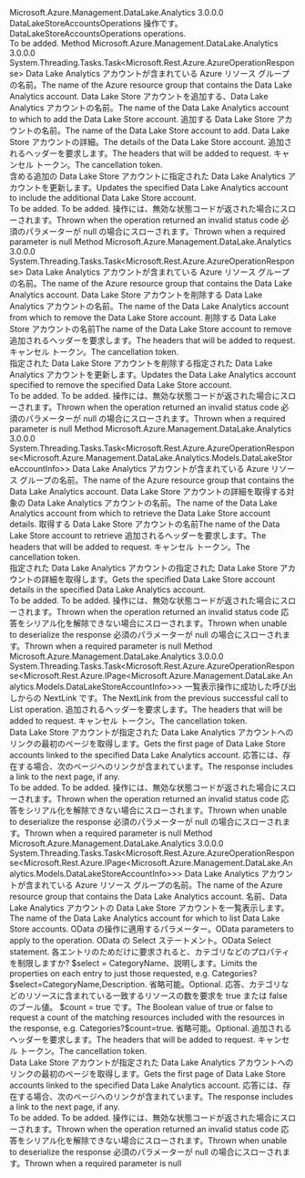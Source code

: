 <Type Name="IDataLakeStoreAccountsOperations" FullName="Microsoft.Azure.Management.DataLake.Analytics.IDataLakeStoreAccountsOperations">
  <TypeSignature Language="C#" Value="public interface IDataLakeStoreAccountsOperations" />
  <TypeSignature Language="ILAsm" Value=".class public interface auto ansi abstract IDataLakeStoreAccountsOperations" />
  <TypeSignature Language="DocId" Value="T:Microsoft.Azure.Management.DataLake.Analytics.IDataLakeStoreAccountsOperations" />
  <TypeSignature Language="VB.NET" Value="Public Interface IDataLakeStoreAccountsOperations" />
  <TypeSignature Language="F#" Value="type IDataLakeStoreAccountsOperations = interface" />
  <AssemblyInfo>
    <AssemblyName>Microsoft.Azure.Management.DataLake.Analytics</AssemblyName>
    <AssemblyVersion>3.0.0.0</AssemblyVersion>
  </AssemblyInfo>
  <Interfaces />
  <Docs>
    <summary>
            <span data-ttu-id="abd6b-101">DataLakeStoreAccountsOperations 操作です。</span><span class="sxs-lookup"><span data-stu-id="abd6b-101">DataLakeStoreAccountsOperations operations.</span></span>
            </summary>
    <remarks>To be added.</remarks>
  </Docs>
  <Members>
    <Member MemberName="AddWithHttpMessagesAsync">
      <MemberSignature Language="C#" Value="public System.Threading.Tasks.Task&lt;Microsoft.Rest.Azure.AzureOperationResponse&gt; AddWithHttpMessagesAsync (string resourceGroupName, string accountName, string dataLakeStoreAccountName, Microsoft.Azure.Management.DataLake.Analytics.Models.AddDataLakeStoreParameters parameters = null, System.Collections.Generic.Dictionary&lt;string,System.Collections.Generic.List&lt;string&gt;&gt; customHeaders = null, System.Threading.CancellationToken cancellationToken = null);" />
      <MemberSignature Language="ILAsm" Value=".method public hidebysig newslot virtual instance class System.Threading.Tasks.Task`1&lt;class Microsoft.Rest.Azure.AzureOperationResponse&gt; AddWithHttpMessagesAsync(string resourceGroupName, string accountName, string dataLakeStoreAccountName, class Microsoft.Azure.Management.DataLake.Analytics.Models.AddDataLakeStoreParameters parameters, class System.Collections.Generic.Dictionary`2&lt;string, class System.Collections.Generic.List`1&lt;string&gt;&gt; customHeaders, valuetype System.Threading.CancellationToken cancellationToken) cil managed" />
      <MemberSignature Language="DocId" Value="M:Microsoft.Azure.Management.DataLake.Analytics.IDataLakeStoreAccountsOperations.AddWithHttpMessagesAsync(System.String,System.String,System.String,Microsoft.Azure.Management.DataLake.Analytics.Models.AddDataLakeStoreParameters,System.Collections.Generic.Dictionary{System.String,System.Collections.Generic.List{System.String}},System.Threading.CancellationToken)" />
      <MemberSignature Language="F#" Value="abstract member AddWithHttpMessagesAsync : string * string * string * Microsoft.Azure.Management.DataLake.Analytics.Models.AddDataLakeStoreParameters * System.Collections.Generic.Dictionary&lt;string, System.Collections.Generic.List&lt;string&gt;&gt; * System.Threading.CancellationToken -&gt; System.Threading.Tasks.Task&lt;Microsoft.Rest.Azure.AzureOperationResponse&gt;" Usage="iDataLakeStoreAccountsOperations.AddWithHttpMessagesAsync (resourceGroupName, accountName, dataLakeStoreAccountName, parameters, customHeaders, cancellationToken)" />
      <MemberType>Method</MemberType>
      <AssemblyInfo>
        <AssemblyName>Microsoft.Azure.Management.DataLake.Analytics</AssemblyName>
        <AssemblyVersion>3.0.0.0</AssemblyVersion>
      </AssemblyInfo>
      <ReturnValue>
        <ReturnType>System.Threading.Tasks.Task&lt;Microsoft.Rest.Azure.AzureOperationResponse&gt;</ReturnType>
      </ReturnValue>
      <Parameters>
        <Parameter Name="resourceGroupName" Type="System.String" />
        <Parameter Name="accountName" Type="System.String" />
        <Parameter Name="dataLakeStoreAccountName" Type="System.String" />
        <Parameter Name="parameters" Type="Microsoft.Azure.Management.DataLake.Analytics.Models.AddDataLakeStoreParameters" />
        <Parameter Name="customHeaders" Type="System.Collections.Generic.Dictionary&lt;System.String,System.Collections.Generic.List&lt;System.String&gt;&gt;" />
        <Parameter Name="cancellationToken" Type="System.Threading.CancellationToken" />
      </Parameters>
      <Docs>
        <param name="resourceGroupName">
            <span data-ttu-id="abd6b-102">Data Lake Analytics アカウントが含まれている Azure リソース グループの名前。</span><span class="sxs-lookup"><span data-stu-id="abd6b-102">The name of the Azure resource group that contains the Data Lake Analytics account.</span></span>
            </param>
        <param name="accountName">
            <span data-ttu-id="abd6b-103">Data Lake Store アカウントを追加する、Data Lake Analytics アカウントの名前。</span><span class="sxs-lookup"><span data-stu-id="abd6b-103">The name of the Data Lake Analytics account to which to add the Data Lake Store account.</span></span>
            </param>
        <param name="dataLakeStoreAccountName">
            <span data-ttu-id="abd6b-104">追加する Data Lake Store アカウントの名前。</span><span class="sxs-lookup"><span data-stu-id="abd6b-104">The name of the Data Lake Store account to add.</span></span>
            </param>
        <param name="parameters">
            <span data-ttu-id="abd6b-105">Data Lake Store アカウントの詳細。</span><span class="sxs-lookup"><span data-stu-id="abd6b-105">The details of the Data Lake Store account.</span></span>
            </param>
        <param name="customHeaders">
            <span data-ttu-id="abd6b-106">追加されるヘッダーを要求します。</span><span class="sxs-lookup"><span data-stu-id="abd6b-106">The headers that will be added to request.</span></span>
            </param>
        <param name="cancellationToken">
            <span data-ttu-id="abd6b-107">キャンセル トークン。</span><span class="sxs-lookup"><span data-stu-id="abd6b-107">The cancellation token.</span></span>
            </param>
        <summary>
            <span data-ttu-id="abd6b-108">含める追加の Data Lake Store アカウントに指定された Data Lake Analytics アカウントを更新します。</span><span class="sxs-lookup"><span data-stu-id="abd6b-108">Updates the specified Data Lake Analytics account to include the additional Data Lake Store account.</span></span>
            </summary>
        <returns>To be added.</returns>
        <remarks>To be added.</remarks>
        <exception cref="T:Microsoft.Rest.Azure.CloudException">
            <span data-ttu-id="abd6b-109">操作には、無効な状態コードが返された場合にスローされます。</span><span class="sxs-lookup"><span data-stu-id="abd6b-109">Thrown when the operation returned an invalid status code</span></span>
            </exception>
        <exception cref="T:Microsoft.Rest.ValidationException">
            <span data-ttu-id="abd6b-110">必須のパラメーターが null の場合にスローされます。</span><span class="sxs-lookup"><span data-stu-id="abd6b-110">Thrown when a required parameter is null</span></span>
            </exception>
      </Docs>
    </Member>
    <Member MemberName="DeleteWithHttpMessagesAsync">
      <MemberSignature Language="C#" Value="public System.Threading.Tasks.Task&lt;Microsoft.Rest.Azure.AzureOperationResponse&gt; DeleteWithHttpMessagesAsync (string resourceGroupName, string accountName, string dataLakeStoreAccountName, System.Collections.Generic.Dictionary&lt;string,System.Collections.Generic.List&lt;string&gt;&gt; customHeaders = null, System.Threading.CancellationToken cancellationToken = null);" />
      <MemberSignature Language="ILAsm" Value=".method public hidebysig newslot virtual instance class System.Threading.Tasks.Task`1&lt;class Microsoft.Rest.Azure.AzureOperationResponse&gt; DeleteWithHttpMessagesAsync(string resourceGroupName, string accountName, string dataLakeStoreAccountName, class System.Collections.Generic.Dictionary`2&lt;string, class System.Collections.Generic.List`1&lt;string&gt;&gt; customHeaders, valuetype System.Threading.CancellationToken cancellationToken) cil managed" />
      <MemberSignature Language="DocId" Value="M:Microsoft.Azure.Management.DataLake.Analytics.IDataLakeStoreAccountsOperations.DeleteWithHttpMessagesAsync(System.String,System.String,System.String,System.Collections.Generic.Dictionary{System.String,System.Collections.Generic.List{System.String}},System.Threading.CancellationToken)" />
      <MemberSignature Language="F#" Value="abstract member DeleteWithHttpMessagesAsync : string * string * string * System.Collections.Generic.Dictionary&lt;string, System.Collections.Generic.List&lt;string&gt;&gt; * System.Threading.CancellationToken -&gt; System.Threading.Tasks.Task&lt;Microsoft.Rest.Azure.AzureOperationResponse&gt;" Usage="iDataLakeStoreAccountsOperations.DeleteWithHttpMessagesAsync (resourceGroupName, accountName, dataLakeStoreAccountName, customHeaders, cancellationToken)" />
      <MemberType>Method</MemberType>
      <AssemblyInfo>
        <AssemblyName>Microsoft.Azure.Management.DataLake.Analytics</AssemblyName>
        <AssemblyVersion>3.0.0.0</AssemblyVersion>
      </AssemblyInfo>
      <ReturnValue>
        <ReturnType>System.Threading.Tasks.Task&lt;Microsoft.Rest.Azure.AzureOperationResponse&gt;</ReturnType>
      </ReturnValue>
      <Parameters>
        <Parameter Name="resourceGroupName" Type="System.String" />
        <Parameter Name="accountName" Type="System.String" />
        <Parameter Name="dataLakeStoreAccountName" Type="System.String" />
        <Parameter Name="customHeaders" Type="System.Collections.Generic.Dictionary&lt;System.String,System.Collections.Generic.List&lt;System.String&gt;&gt;" />
        <Parameter Name="cancellationToken" Type="System.Threading.CancellationToken" />
      </Parameters>
      <Docs>
        <param name="resourceGroupName">
            <span data-ttu-id="abd6b-111">Data Lake Analytics アカウントが含まれている Azure リソース グループの名前。</span><span class="sxs-lookup"><span data-stu-id="abd6b-111">The name of the Azure resource group that contains the Data Lake Analytics account.</span></span>
            </param>
        <param name="accountName">
            <span data-ttu-id="abd6b-112">Data Lake Store アカウントを削除する Data Lake Analytics アカウントの名前。</span><span class="sxs-lookup"><span data-stu-id="abd6b-112">The name of the Data Lake Analytics account from which to remove the Data Lake Store account.</span></span>
            </param>
        <param name="dataLakeStoreAccountName">
            <span data-ttu-id="abd6b-113">削除する Data Lake Store アカウントの名前</span><span class="sxs-lookup"><span data-stu-id="abd6b-113">The name of the Data Lake Store account to remove</span></span>
            </param>
        <param name="customHeaders">
            <span data-ttu-id="abd6b-114">追加されるヘッダーを要求します。</span><span class="sxs-lookup"><span data-stu-id="abd6b-114">The headers that will be added to request.</span></span>
            </param>
        <param name="cancellationToken">
            <span data-ttu-id="abd6b-115">キャンセル トークン。</span><span class="sxs-lookup"><span data-stu-id="abd6b-115">The cancellation token.</span></span>
            </param>
        <summary>
            <span data-ttu-id="abd6b-116">指定された Data Lake Store アカウントを削除する指定された Data Lake Analytics アカウントを更新します。</span><span class="sxs-lookup"><span data-stu-id="abd6b-116">Updates the Data Lake Analytics account specified to remove the specified Data Lake Store account.</span></span>
            </summary>
        <returns>To be added.</returns>
        <remarks>To be added.</remarks>
        <exception cref="T:Microsoft.Rest.Azure.CloudException">
            <span data-ttu-id="abd6b-117">操作には、無効な状態コードが返された場合にスローされます。</span><span class="sxs-lookup"><span data-stu-id="abd6b-117">Thrown when the operation returned an invalid status code</span></span>
            </exception>
        <exception cref="T:Microsoft.Rest.ValidationException">
            <span data-ttu-id="abd6b-118">必須のパラメーターが null の場合にスローされます。</span><span class="sxs-lookup"><span data-stu-id="abd6b-118">Thrown when a required parameter is null</span></span>
            </exception>
      </Docs>
    </Member>
    <Member MemberName="GetWithHttpMessagesAsync">
      <MemberSignature Language="C#" Value="public System.Threading.Tasks.Task&lt;Microsoft.Rest.Azure.AzureOperationResponse&lt;Microsoft.Azure.Management.DataLake.Analytics.Models.DataLakeStoreAccountInfo&gt;&gt; GetWithHttpMessagesAsync (string resourceGroupName, string accountName, string dataLakeStoreAccountName, System.Collections.Generic.Dictionary&lt;string,System.Collections.Generic.List&lt;string&gt;&gt; customHeaders = null, System.Threading.CancellationToken cancellationToken = null);" />
      <MemberSignature Language="ILAsm" Value=".method public hidebysig newslot virtual instance class System.Threading.Tasks.Task`1&lt;class Microsoft.Rest.Azure.AzureOperationResponse`1&lt;class Microsoft.Azure.Management.DataLake.Analytics.Models.DataLakeStoreAccountInfo&gt;&gt; GetWithHttpMessagesAsync(string resourceGroupName, string accountName, string dataLakeStoreAccountName, class System.Collections.Generic.Dictionary`2&lt;string, class System.Collections.Generic.List`1&lt;string&gt;&gt; customHeaders, valuetype System.Threading.CancellationToken cancellationToken) cil managed" />
      <MemberSignature Language="DocId" Value="M:Microsoft.Azure.Management.DataLake.Analytics.IDataLakeStoreAccountsOperations.GetWithHttpMessagesAsync(System.String,System.String,System.String,System.Collections.Generic.Dictionary{System.String,System.Collections.Generic.List{System.String}},System.Threading.CancellationToken)" />
      <MemberSignature Language="F#" Value="abstract member GetWithHttpMessagesAsync : string * string * string * System.Collections.Generic.Dictionary&lt;string, System.Collections.Generic.List&lt;string&gt;&gt; * System.Threading.CancellationToken -&gt; System.Threading.Tasks.Task&lt;Microsoft.Rest.Azure.AzureOperationResponse&lt;Microsoft.Azure.Management.DataLake.Analytics.Models.DataLakeStoreAccountInfo&gt;&gt;" Usage="iDataLakeStoreAccountsOperations.GetWithHttpMessagesAsync (resourceGroupName, accountName, dataLakeStoreAccountName, customHeaders, cancellationToken)" />
      <MemberType>Method</MemberType>
      <AssemblyInfo>
        <AssemblyName>Microsoft.Azure.Management.DataLake.Analytics</AssemblyName>
        <AssemblyVersion>3.0.0.0</AssemblyVersion>
      </AssemblyInfo>
      <ReturnValue>
        <ReturnType>System.Threading.Tasks.Task&lt;Microsoft.Rest.Azure.AzureOperationResponse&lt;Microsoft.Azure.Management.DataLake.Analytics.Models.DataLakeStoreAccountInfo&gt;&gt;</ReturnType>
      </ReturnValue>
      <Parameters>
        <Parameter Name="resourceGroupName" Type="System.String" />
        <Parameter Name="accountName" Type="System.String" />
        <Parameter Name="dataLakeStoreAccountName" Type="System.String" />
        <Parameter Name="customHeaders" Type="System.Collections.Generic.Dictionary&lt;System.String,System.Collections.Generic.List&lt;System.String&gt;&gt;" />
        <Parameter Name="cancellationToken" Type="System.Threading.CancellationToken" />
      </Parameters>
      <Docs>
        <param name="resourceGroupName">
            <span data-ttu-id="abd6b-119">Data Lake Analytics アカウントが含まれている Azure リソース グループの名前。</span><span class="sxs-lookup"><span data-stu-id="abd6b-119">The name of the Azure resource group that contains the Data Lake Analytics account.</span></span>
            </param>
        <param name="accountName">
            <span data-ttu-id="abd6b-120">Data Lake Store アカウントの詳細を取得する対象の Data Lake Analytics アカウントの名前。</span><span class="sxs-lookup"><span data-stu-id="abd6b-120">The name of the Data Lake Analytics account from which to retrieve the Data Lake Store account details.</span></span>
            </param>
        <param name="dataLakeStoreAccountName">
            <span data-ttu-id="abd6b-121">取得する Data Lake Store アカウントの名前</span><span class="sxs-lookup"><span data-stu-id="abd6b-121">The name of the Data Lake Store account to retrieve</span></span>
            </param>
        <param name="customHeaders">
            <span data-ttu-id="abd6b-122">追加されるヘッダーを要求します。</span><span class="sxs-lookup"><span data-stu-id="abd6b-122">The headers that will be added to request.</span></span>
            </param>
        <param name="cancellationToken">
            <span data-ttu-id="abd6b-123">キャンセル トークン。</span><span class="sxs-lookup"><span data-stu-id="abd6b-123">The cancellation token.</span></span>
            </param>
        <summary>
            <span data-ttu-id="abd6b-124">指定された Data Lake Analytics アカウントの指定された Data Lake Store アカウントの詳細を取得します。</span><span class="sxs-lookup"><span data-stu-id="abd6b-124">Gets the specified Data Lake Store account details in the specified Data Lake Analytics account.</span></span>
            </summary>
        <returns>To be added.</returns>
        <remarks>To be added.</remarks>
        <exception cref="T:Microsoft.Rest.Azure.CloudException">
            <span data-ttu-id="abd6b-125">操作には、無効な状態コードが返された場合にスローされます。</span><span class="sxs-lookup"><span data-stu-id="abd6b-125">Thrown when the operation returned an invalid status code</span></span>
            </exception>
        <exception cref="T:Microsoft.Rest.SerializationException">
            <span data-ttu-id="abd6b-126">応答をシリアル化を解除できない場合にスローされます。</span><span class="sxs-lookup"><span data-stu-id="abd6b-126">Thrown when unable to deserialize the response</span></span>
            </exception>
        <exception cref="T:Microsoft.Rest.ValidationException">
            <span data-ttu-id="abd6b-127">必須のパラメーターが null の場合にスローされます。</span><span class="sxs-lookup"><span data-stu-id="abd6b-127">Thrown when a required parameter is null</span></span>
            </exception>
      </Docs>
    </Member>
    <Member MemberName="ListByAccountNextWithHttpMessagesAsync">
      <MemberSignature Language="C#" Value="public System.Threading.Tasks.Task&lt;Microsoft.Rest.Azure.AzureOperationResponse&lt;Microsoft.Rest.Azure.IPage&lt;Microsoft.Azure.Management.DataLake.Analytics.Models.DataLakeStoreAccountInfo&gt;&gt;&gt; ListByAccountNextWithHttpMessagesAsync (string nextPageLink, System.Collections.Generic.Dictionary&lt;string,System.Collections.Generic.List&lt;string&gt;&gt; customHeaders = null, System.Threading.CancellationToken cancellationToken = null);" />
      <MemberSignature Language="ILAsm" Value=".method public hidebysig newslot virtual instance class System.Threading.Tasks.Task`1&lt;class Microsoft.Rest.Azure.AzureOperationResponse`1&lt;class Microsoft.Rest.Azure.IPage`1&lt;class Microsoft.Azure.Management.DataLake.Analytics.Models.DataLakeStoreAccountInfo&gt;&gt;&gt; ListByAccountNextWithHttpMessagesAsync(string nextPageLink, class System.Collections.Generic.Dictionary`2&lt;string, class System.Collections.Generic.List`1&lt;string&gt;&gt; customHeaders, valuetype System.Threading.CancellationToken cancellationToken) cil managed" />
      <MemberSignature Language="DocId" Value="M:Microsoft.Azure.Management.DataLake.Analytics.IDataLakeStoreAccountsOperations.ListByAccountNextWithHttpMessagesAsync(System.String,System.Collections.Generic.Dictionary{System.String,System.Collections.Generic.List{System.String}},System.Threading.CancellationToken)" />
      <MemberSignature Language="F#" Value="abstract member ListByAccountNextWithHttpMessagesAsync : string * System.Collections.Generic.Dictionary&lt;string, System.Collections.Generic.List&lt;string&gt;&gt; * System.Threading.CancellationToken -&gt; System.Threading.Tasks.Task&lt;Microsoft.Rest.Azure.AzureOperationResponse&lt;Microsoft.Rest.Azure.IPage&lt;Microsoft.Azure.Management.DataLake.Analytics.Models.DataLakeStoreAccountInfo&gt;&gt;&gt;" Usage="iDataLakeStoreAccountsOperations.ListByAccountNextWithHttpMessagesAsync (nextPageLink, customHeaders, cancellationToken)" />
      <MemberType>Method</MemberType>
      <AssemblyInfo>
        <AssemblyName>Microsoft.Azure.Management.DataLake.Analytics</AssemblyName>
        <AssemblyVersion>3.0.0.0</AssemblyVersion>
      </AssemblyInfo>
      <ReturnValue>
        <ReturnType>System.Threading.Tasks.Task&lt;Microsoft.Rest.Azure.AzureOperationResponse&lt;Microsoft.Rest.Azure.IPage&lt;Microsoft.Azure.Management.DataLake.Analytics.Models.DataLakeStoreAccountInfo&gt;&gt;&gt;</ReturnType>
      </ReturnValue>
      <Parameters>
        <Parameter Name="nextPageLink" Type="System.String" />
        <Parameter Name="customHeaders" Type="System.Collections.Generic.Dictionary&lt;System.String,System.Collections.Generic.List&lt;System.String&gt;&gt;" />
        <Parameter Name="cancellationToken" Type="System.Threading.CancellationToken" />
      </Parameters>
      <Docs>
        <param name="nextPageLink">
            <span data-ttu-id="abd6b-128">一覧表示操作に成功した呼び出しからの NextLink です。</span><span class="sxs-lookup"><span data-stu-id="abd6b-128">The NextLink from the previous successful call to List operation.</span></span>
            </param>
        <param name="customHeaders">
            <span data-ttu-id="abd6b-129">追加されるヘッダーを要求します。</span><span class="sxs-lookup"><span data-stu-id="abd6b-129">The headers that will be added to request.</span></span>
            </param>
        <param name="cancellationToken">
            <span data-ttu-id="abd6b-130">キャンセル トークン。</span><span class="sxs-lookup"><span data-stu-id="abd6b-130">The cancellation token.</span></span>
            </param>
        <summary>
            <span data-ttu-id="abd6b-131">Data Lake Store アカウントが指定された Data Lake Analytics アカウントへのリンクの最初のページを取得します。</span><span class="sxs-lookup"><span data-stu-id="abd6b-131">Gets the first page of Data Lake Store accounts linked to the specified Data Lake Analytics account.</span></span> <span data-ttu-id="abd6b-132">応答には、存在する場合、次のページへのリンクが含まれています。</span><span class="sxs-lookup"><span data-stu-id="abd6b-132">The response includes a link to the next page, if any.</span></span>
            </summary>
        <returns>To be added.</returns>
        <remarks>To be added.</remarks>
        <exception cref="T:Microsoft.Rest.Azure.CloudException">
            <span data-ttu-id="abd6b-133">操作には、無効な状態コードが返された場合にスローされます。</span><span class="sxs-lookup"><span data-stu-id="abd6b-133">Thrown when the operation returned an invalid status code</span></span>
            </exception>
        <exception cref="T:Microsoft.Rest.SerializationException">
            <span data-ttu-id="abd6b-134">応答をシリアル化を解除できない場合にスローされます。</span><span class="sxs-lookup"><span data-stu-id="abd6b-134">Thrown when unable to deserialize the response</span></span>
            </exception>
        <exception cref="T:Microsoft.Rest.ValidationException">
            <span data-ttu-id="abd6b-135">必須のパラメーターが null の場合にスローされます。</span><span class="sxs-lookup"><span data-stu-id="abd6b-135">Thrown when a required parameter is null</span></span>
            </exception>
      </Docs>
    </Member>
    <Member MemberName="ListByAccountWithHttpMessagesAsync">
      <MemberSignature Language="C#" Value="public System.Threading.Tasks.Task&lt;Microsoft.Rest.Azure.AzureOperationResponse&lt;Microsoft.Rest.Azure.IPage&lt;Microsoft.Azure.Management.DataLake.Analytics.Models.DataLakeStoreAccountInfo&gt;&gt;&gt; ListByAccountWithHttpMessagesAsync (string resourceGroupName, string accountName, Microsoft.Rest.Azure.OData.ODataQuery&lt;Microsoft.Azure.Management.DataLake.Analytics.Models.DataLakeStoreAccountInfo&gt; odataQuery = null, string select = null, Nullable&lt;bool&gt; count = null, System.Collections.Generic.Dictionary&lt;string,System.Collections.Generic.List&lt;string&gt;&gt; customHeaders = null, System.Threading.CancellationToken cancellationToken = null);" />
      <MemberSignature Language="ILAsm" Value=".method public hidebysig newslot virtual instance class System.Threading.Tasks.Task`1&lt;class Microsoft.Rest.Azure.AzureOperationResponse`1&lt;class Microsoft.Rest.Azure.IPage`1&lt;class Microsoft.Azure.Management.DataLake.Analytics.Models.DataLakeStoreAccountInfo&gt;&gt;&gt; ListByAccountWithHttpMessagesAsync(string resourceGroupName, string accountName, class Microsoft.Rest.Azure.OData.ODataQuery`1&lt;class Microsoft.Azure.Management.DataLake.Analytics.Models.DataLakeStoreAccountInfo&gt; odataQuery, string select, valuetype System.Nullable`1&lt;bool&gt; count, class System.Collections.Generic.Dictionary`2&lt;string, class System.Collections.Generic.List`1&lt;string&gt;&gt; customHeaders, valuetype System.Threading.CancellationToken cancellationToken) cil managed" />
      <MemberSignature Language="DocId" Value="M:Microsoft.Azure.Management.DataLake.Analytics.IDataLakeStoreAccountsOperations.ListByAccountWithHttpMessagesAsync(System.String,System.String,Microsoft.Rest.Azure.OData.ODataQuery{Microsoft.Azure.Management.DataLake.Analytics.Models.DataLakeStoreAccountInfo},System.String,System.Nullable{System.Boolean},System.Collections.Generic.Dictionary{System.String,System.Collections.Generic.List{System.String}},System.Threading.CancellationToken)" />
      <MemberSignature Language="F#" Value="abstract member ListByAccountWithHttpMessagesAsync : string * string * Microsoft.Rest.Azure.OData.ODataQuery&lt;Microsoft.Azure.Management.DataLake.Analytics.Models.DataLakeStoreAccountInfo&gt; * string * Nullable&lt;bool&gt; * System.Collections.Generic.Dictionary&lt;string, System.Collections.Generic.List&lt;string&gt;&gt; * System.Threading.CancellationToken -&gt; System.Threading.Tasks.Task&lt;Microsoft.Rest.Azure.AzureOperationResponse&lt;Microsoft.Rest.Azure.IPage&lt;Microsoft.Azure.Management.DataLake.Analytics.Models.DataLakeStoreAccountInfo&gt;&gt;&gt;" Usage="iDataLakeStoreAccountsOperations.ListByAccountWithHttpMessagesAsync (resourceGroupName, accountName, odataQuery, select, count, customHeaders, cancellationToken)" />
      <MemberType>Method</MemberType>
      <AssemblyInfo>
        <AssemblyName>Microsoft.Azure.Management.DataLake.Analytics</AssemblyName>
        <AssemblyVersion>3.0.0.0</AssemblyVersion>
      </AssemblyInfo>
      <ReturnValue>
        <ReturnType>System.Threading.Tasks.Task&lt;Microsoft.Rest.Azure.AzureOperationResponse&lt;Microsoft.Rest.Azure.IPage&lt;Microsoft.Azure.Management.DataLake.Analytics.Models.DataLakeStoreAccountInfo&gt;&gt;&gt;</ReturnType>
      </ReturnValue>
      <Parameters>
        <Parameter Name="resourceGroupName" Type="System.String" />
        <Parameter Name="accountName" Type="System.String" />
        <Parameter Name="odataQuery" Type="Microsoft.Rest.Azure.OData.ODataQuery&lt;Microsoft.Azure.Management.DataLake.Analytics.Models.DataLakeStoreAccountInfo&gt;" />
        <Parameter Name="select" Type="System.String" />
        <Parameter Name="count" Type="System.Nullable&lt;System.Boolean&gt;" />
        <Parameter Name="customHeaders" Type="System.Collections.Generic.Dictionary&lt;System.String,System.Collections.Generic.List&lt;System.String&gt;&gt;" />
        <Parameter Name="cancellationToken" Type="System.Threading.CancellationToken" />
      </Parameters>
      <Docs>
        <param name="resourceGroupName">
            <span data-ttu-id="abd6b-136">Data Lake Analytics アカウントが含まれている Azure リソース グループの名前。</span><span class="sxs-lookup"><span data-stu-id="abd6b-136">The name of the Azure resource group that contains the Data Lake Analytics account.</span></span>
            </param>
        <param name="accountName">
            <span data-ttu-id="abd6b-137">名前、Data Lake Analytics アカウントの Data Lake Store アカウントを一覧表示します。</span><span class="sxs-lookup"><span data-stu-id="abd6b-137">The name of the Data Lake Analytics account for which to list Data Lake Store accounts.</span></span>
            </param>
        <param name="odataQuery">
            <span data-ttu-id="abd6b-138">OData の操作に適用するパラメーター。</span><span class="sxs-lookup"><span data-stu-id="abd6b-138">OData parameters to apply to the operation.</span></span>
            </param>
        <param name="select">
            <span data-ttu-id="abd6b-139">OData の Select ステートメント。</span><span class="sxs-lookup"><span data-stu-id="abd6b-139">OData Select statement.</span></span> <span data-ttu-id="abd6b-140">各エントリのためだけに要求されると、カテゴリなどのプロパティを制限しますか? $select = CategoryName、説明します。</span><span class="sxs-lookup"><span data-stu-id="abd6b-140">Limits the properties on each entry to just those requested, e.g. Categories?$select=CategoryName,Description.</span></span>
            <span data-ttu-id="abd6b-141">省略可能。</span><span class="sxs-lookup"><span data-stu-id="abd6b-141">Optional.</span></span>
            </param>
        <param name="count">
            <span data-ttu-id="abd6b-142">応答、カテゴリなどのリソースに含まれている一致するリソースの数を要求を true または false のブール値。 $count = true です。</span><span class="sxs-lookup"><span data-stu-id="abd6b-142">The Boolean value of true or false to request a count of the matching resources included with the resources in the response, e.g. Categories?$count=true.</span></span> <span data-ttu-id="abd6b-143">省略可能。</span><span class="sxs-lookup"><span data-stu-id="abd6b-143">Optional.</span></span>
            </param>
        <param name="customHeaders">
            <span data-ttu-id="abd6b-144">追加されるヘッダーを要求します。</span><span class="sxs-lookup"><span data-stu-id="abd6b-144">The headers that will be added to request.</span></span>
            </param>
        <param name="cancellationToken">
            <span data-ttu-id="abd6b-145">キャンセル トークン。</span><span class="sxs-lookup"><span data-stu-id="abd6b-145">The cancellation token.</span></span>
            </param>
        <summary>
            <span data-ttu-id="abd6b-146">Data Lake Store アカウントが指定された Data Lake Analytics アカウントへのリンクの最初のページを取得します。</span><span class="sxs-lookup"><span data-stu-id="abd6b-146">Gets the first page of Data Lake Store accounts linked to the specified Data Lake Analytics account.</span></span> <span data-ttu-id="abd6b-147">応答には、存在する場合、次のページへのリンクが含まれています。</span><span class="sxs-lookup"><span data-stu-id="abd6b-147">The response includes a link to the next page, if any.</span></span>
            </summary>
        <returns>To be added.</returns>
        <remarks>To be added.</remarks>
        <exception cref="T:Microsoft.Rest.Azure.CloudException">
            <span data-ttu-id="abd6b-148">操作には、無効な状態コードが返された場合にスローされます。</span><span class="sxs-lookup"><span data-stu-id="abd6b-148">Thrown when the operation returned an invalid status code</span></span>
            </exception>
        <exception cref="T:Microsoft.Rest.SerializationException">
            <span data-ttu-id="abd6b-149">応答をシリアル化を解除できない場合にスローされます。</span><span class="sxs-lookup"><span data-stu-id="abd6b-149">Thrown when unable to deserialize the response</span></span>
            </exception>
        <exception cref="T:Microsoft.Rest.ValidationException">
            <span data-ttu-id="abd6b-150">必須のパラメーターが null の場合にスローされます。</span><span class="sxs-lookup"><span data-stu-id="abd6b-150">Thrown when a required parameter is null</span></span>
            </exception>
      </Docs>
    </Member>
  </Members>
</Type>